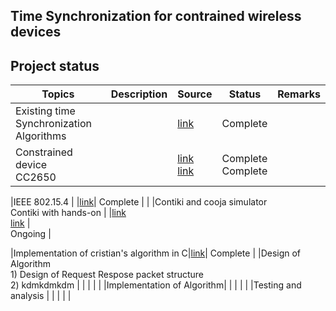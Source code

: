 Time Synchronization for contrained wireless devices
-------------------------------------------------------------

Project status
--------------

|Topics                                     |Description| Source    | Status |Remarks|
|-------------------------------------------|-----------|-----------|--------|-------|
|Existing time Synchronization Algorithms | |[link](https://www.sciencedirect.com/science/article/pii/S1570870505000144) | Complete|
|Constrained device <br>	CC2650 | |[link](https://tools.ietf.org/html/rfc7228 ) <br> [link](http://www.ti.com/lit/ds/symlink/cc2650.pdf)|Complete <br> Complete |

|IEEE 802.15.4 | |[link](http://ecee.colorado.edu/~liue/teaching/comm_standards/2015S_zigbee/802.15.4-2011.pdf )| Complete | |
|Contiki and cooja simulator <br> Contiki with hands-on | |[link](http://www.contiki-os.org/start.html)<br> [link]( https://github.com/ayindriladutta/cvt_time_synch/tree/master/contiki_handson ) | <br> Ongoing |

|Implementation of cristian's algorithm in C|[link]( https://github.com/ayindriladutta/cvt_time_synch/tree/master/cristian_Algo )| Complete |
|Design of Algorithm <br> 1) Design of Request Respose packet structure <br> 2) kdmkdmkdm | | | | |
|Implementation of Algorithm| | | | |
|Testing and analysis | | | | | 
